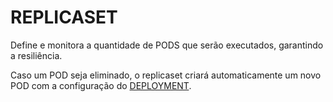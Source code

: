 # REPLICASET

Define e monitora a quantidade de PODS que serão executados, garantindo a resiliência.

Caso um POD seja eliminado, o replicaset criará automaticamente um novo POD com a configuração do [DEPLOYMENT](../elementos/deployment.md).

